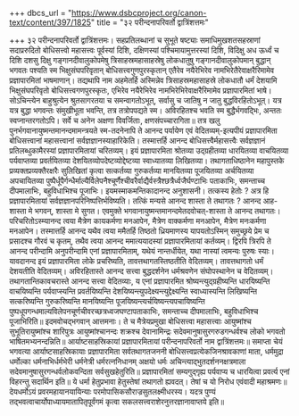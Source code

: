 +++
dbcs_url = "https://www.dsbcproject.org/canon-text/content/397/1825"
title = "३२ परीन्दनापरिवर्तो द्वात्रिंशत्तमः"

+++
३२ परीन्दनापरिवर्तो द्वात्रिंशत्तमः।
सहप्रतिलब्धानां च सुभूते षष्ट्याः समाधिमुखशतसहस्राणां सदाप्ररुदितो बोधिसत्त्वो महासत्त्वः पूर्वस्यां दिशि, दक्षिणस्यां पश्चिमायामुत्तरस्यां दिशि, विदिक्षु अध ऊर्ध्वं च दिशि दशसु दिक्षु गङ्गानदीवालुकोपमेषु त्रिसाहस्रमहासाहस्रेषु लोकधातुषु गङ्गानदीवालुकोपमान् बुद्धान् भगवतः पश्यति स्म भिक्षुसंघपरिवृतान् बोधिसत्त्वगुणपुरस्कृतान् एतैरेव नयैरेभिरेव नामभिरेतैरेवाक्षरैरिमामेव  प्रज्ञापारमितां भाषमाणान्। तद्यथापि नाम अहमेतर्हि अस्मिन्नेव त्रिसाहस्रमहासाहस्रे लोकधातौ धर्मं देशयामि भिक्षुसंघपरिवृतो बोधिसत्त्वगणपुरस्कृतः, एभिरेव नयैरेभिरेव नामभिरेभिरेवाक्षरैरिमामेव प्रज्ञापारमितां भाषे। सोऽचिन्त्येन बाहुश्रुत्येन श्रुतसागरतया च समन्वागतोऽभूत्, सर्वासु च जातिषु न जातु बुद्धविरहितोऽभूत्। यत्र यत्र बुद्धा भगवन्तः संमुखीभूता भवन्ति, तत्र तत्रोपपद्यते स्म। अविरहितश्च भवति स्म बुद्धैर्भगवद्भिः, अन्ततः स्वप्नान्तरगतोऽपि। सर्वे च अनेन अक्षणा विवर्जिताः, क्षणसंपच्चारागिता॥
तत्र खलु पुनर्भगवानायुष्मन्तमानन्दमामन्त्रयते स्म-तदनेनापि ते आनन्द पर्यायेण एवं वेदितव्यम्-इत्यपीयं प्रज्ञापारमिता बोधिसत्त्वानां महासत्त्वानां सर्वज्ञज्ञानस्याहारिकेति।  तस्मात्तर्हि आनन्द बोधिसत्त्वैर्महासत्त्वैः सर्वज्ञज्ञानं प्रतिलब्धुकामैरस्यां प्रज्ञापारमितायां चरितव्यम्। इयं प्रज्ञापारमिता श्रोतव्या उद्ग्रहीतव्या धारयितव्या वाचयितव्या पर्यवाप्तव्या प्रवर्तयितव्या देशयितव्योपदेष्टव्योद्देष्टव्या स्वाध्यातव्या लिखितव्या। तथागताधिष्ठानेन महापुस्तके प्रव्यक्तप्रव्यक्तैरक्षरैः सुलिखितां कृत्वा सत्कर्तव्या गुरुकर्तव्या  मानयितव्या पूजयितव्या अर्चयितव्या अपचायितव्या पुष्पैर्धूपैर्गन्धैर्माल्यैर्विलेपनैश्चूर्णैश्चीवरैर्वाद्यैर्वस्त्रैश्छत्रैर्ध्वजैर्घण्टाभिः पताकाभिः, समन्ताच्च दीपमालाभिः, बहुविधाभिश्च पूजाभिः। इयमस्माकमन्तिकादानन्द अनुशासनी। तत्कस्य हेतोः ? अत्र हि प्रज्ञापारमितायां सर्वज्ञज्ञानपरिनिष्पत्तिर्भविष्यति। तत्किं मन्यसे आनन्द शास्ता ते तथागतः ? आनन्द आह-शास्ता मे भगवन्, शास्ता मे सुगत। एवमुक्ते भगवानायुष्मन्तमानन्दमेतदवोचत्-शास्ता ते आनन्द तथागतः। परिचरितोऽस्म्यानन्द त्वया मैत्रेण कायकर्मणा मनआपेन, मैत्रेण वाक्कर्मणा मनआपेन, मैत्रेण मनःकर्मणा मनआपेन। तस्मात्तर्हि आनन्द यथैव त्वया ममैतर्हि तिष्ठतो ध्रियमाणस्य यापयतोऽस्मिन् समुच्छ्रये प्रेम च प्रसादश्च गौरवं च कृतम्, तथैव त्वया आनन्द ममात्ययादस्यां प्रज्ञापारमितायां कर्तव्यम्। द्विरपि त्रिरपि ते आनन्द परीन्दामि अनुपरीन्दामि एनां प्रज्ञापारमिताम्, यथेयं नान्तर्धीयेत, यथा नास्यां त्वमन्यः पुरुषः स्याः। यावदानन्द इयं प्रज्ञापारमिता लोके प्रचरिष्यति, तावत्तथागतस्तिष्ठतीति वेदितव्यम्। तावत्तथागतो धर्मं देशयतीति वेदितव्यम्। अविरहितास्ते आनन्द सत्त्वा बुद्धदर्शनेन धर्मश्रवणेन संघोपस्थानेन च वेदितव्यम्।  तथागतान्तिकावचरास्ते आनन्द सत्त्वा वेदितव्याः, य एनां प्रज्ञापारमित श्रोष्यन्त्युद्ग्रहीष्यन्ति धारयिष्यन्ति वाचयिष्यन्ति पर्यवाप्स्यन्ति प्रवर्तयिष्यन्ति देशयिष्यन्त्युपदेक्ष्यन्त्युद्देक्ष्यन्ति स्वाध्यास्यन्ति लिखिष्यन्ति सत्करिष्यन्ति गुरुकरिष्यन्ति मानयिष्यन्ति पूजयिष्यन्त्यर्चयिष्यन्त्यपचायिष्यन्ति पुष्पधूपगन्धमाल्यविलेपनचूर्णचीवरच्छत्रध्वजघण्टापताकाभिः, समन्ताच्च दीपमालाभिः, बहुविधाभिश्च पूजाभिरिति॥
इदमवोचद्भगवान् आत्तमनाः। ते च मैत्रेयप्रमुखा बोधिसत्त्वा महासत्त्वाः आयुष्मांश्च सुभूतिरायुष्मांश्च शारिपुत्रः आयुष्मांश्चानन्दः शक्रश्च देवानामिन्द्रः सदेवमानुषासुरगरुडगन्धर्वश्च लोको भगवतो भाषितमभ्यनन्दन्निति॥
आर्याष्टसाहस्रिकायां प्रज्ञापारमितायां परीन्दनापरिवर्तो नाम द्वात्रिंशत्तमः॥
समाप्ता चेयं भगवत्या आर्याष्टसाहस्रिकायाः प्रज्ञापारमिता सर्वतथागतजननी बोधिसत्त्वप्रत्येकजिनश्रावकाणां माता, धर्ममुद्रा धर्मोल्का धर्मनाभिर्धर्मभेरी धर्मनेत्री धर्मरत्ननिधानम् अक्षयो धर्मः अचिन्त्याद्भुतदर्शननक्षत्रमाला सदेवमानुषासुरगन्धर्वलोकवन्दिता सर्वसुखहेतुरिति॥ प्रज्ञापारमितां सम्यगुद्गृह्य पर्यवाप्य च धारयित्वा प्रवर्त्य एनां विहरन्तु सदार्थिन इति॥
ये धर्मा हेतुप्रभावा हेतुस्तेषां तथागतो ह्यवदत्।
तेषां च यो निरोध एवंवादी महाश्रमणः॥
देयधर्मोऽयं प्रवरमहायानयायिन्याः परमोपासिकसौराज्रसुतलक्ष्मीधरस्य। यदत्र पुण्यं तद्भवत्वाचार्योपाध्यायमातापितृपूर्वंगमं कृत्वा सकलसत्त्वराशेरनुत्तरज्ञानावाप्तये इति॥
